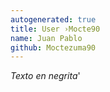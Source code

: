 ```yaml
---
autogenerated: true
title: User ›Mocte90
name: Juan Pablo
github: Moctezuma90
---
```


*Texto en negrita*'
